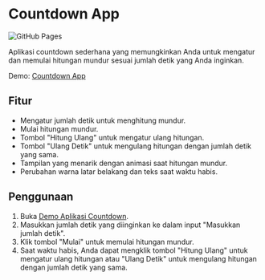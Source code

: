 # Countdown App

![GitHub Pages](https://github.com/willystawn/count2down/workflows/GitHub%20Pages/badge.svg)

Aplikasi countdown sederhana yang memungkinkan Anda untuk mengatur dan memulai hitungan mundur sesuai jumlah detik yang Anda inginkan.

Demo: [Countdown App](https://willystawn.github.io/count2down)

## Fitur

- Mengatur jumlah detik untuk menghitung mundur.
- Mulai hitungan mundur.
- Tombol "Hitung Ulang" untuk mengatur ulang hitungan.
- Tombol "Ulang Detik" untuk mengulang hitungan dengan jumlah detik yang sama.
- Tampilan yang menarik dengan animasi saat hitungan mundur.
- Perubahan warna latar belakang dan teks saat waktu habis.

## Penggunaan

1. Buka [Demo Aplikasi Countdown](https://willystawn.github.io/count2down).
2. Masukkan jumlah detik yang diinginkan ke dalam input "Masukkan jumlah detik".
3. Klik tombol "Mulai" untuk memulai hitungan mundur.
4. Saat waktu habis, Anda dapat mengklik tombol "Hitung Ulang" untuk mengatur ulang hitungan atau "Ulang Detik" untuk mengulang hitungan dengan jumlah detik yang sama.
